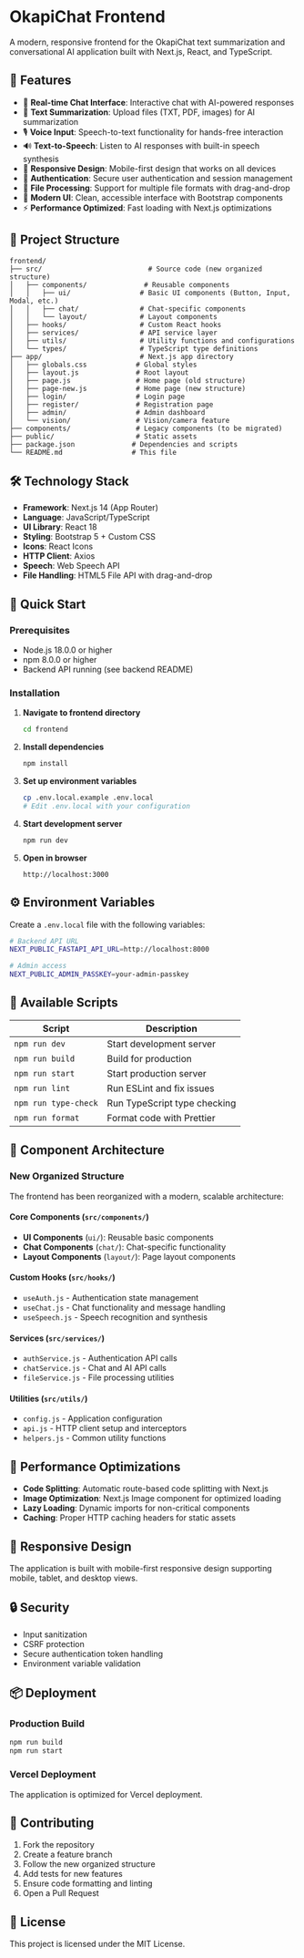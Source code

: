 # OkapiChat Frontend

A modern, responsive frontend for the OkapiChat text summarization and conversational AI application built with Next.js, React, and TypeScript.

## 🚀 Features

- 💬 **Real-time Chat Interface**: Interactive chat with AI-powered responses
- 📝 **Text Summarization**: Upload files (TXT, PDF, images) for AI summarization
- 🎙️ **Voice Input**: Speech-to-text functionality for hands-free interaction
- 🔊 **Text-to-Speech**: Listen to AI responses with built-in speech synthesis
- 📱 **Responsive Design**: Mobile-first design that works on all devices
- 🔐 **Authentication**: Secure user authentication and session management
- 📄 **File Processing**: Support for multiple file formats with drag-and-drop
- 🎨 **Modern UI**: Clean, accessible interface with Bootstrap components
- ⚡ **Performance Optimized**: Fast loading with Next.js optimizations

## 📁 Project Structure

```
frontend/
├── src/                          # Source code (new organized structure)
│   ├── components/              # Reusable components
│   │   ├── ui/                 # Basic UI components (Button, Input, Modal, etc.)
│   │   ├── chat/               # Chat-specific components
│   │   └── layout/             # Layout components
│   ├── hooks/                  # Custom React hooks
│   ├── services/               # API service layer
│   ├── utils/                  # Utility functions and configurations
│   └── types/                  # TypeScript type definitions
├── app/                        # Next.js app directory
│   ├── globals.css            # Global styles
│   ├── layout.js              # Root layout
│   ├── page.js                # Home page (old structure)
│   ├── page-new.js            # Home page (new structure)
│   ├── login/                 # Login page
│   ├── register/              # Registration page
│   ├── admin/                 # Admin dashboard
│   └── vision/                # Vision/camera feature
├── components/                # Legacy components (to be migrated)
├── public/                    # Static assets
├── package.json              # Dependencies and scripts
└── README.md                 # This file
```

## 🛠 Technology Stack

- **Framework**: Next.js 14 (App Router)
- **Language**: JavaScript/TypeScript
- **UI Library**: React 18
- **Styling**: Bootstrap 5 + Custom CSS
- **Icons**: React Icons
- **HTTP Client**: Axios
- **Speech**: Web Speech API
- **File Handling**: HTML5 File API with drag-and-drop

## 🚀 Quick Start

### Prerequisites

- Node.js 18.0.0 or higher
- npm 8.0.0 or higher
- Backend API running (see backend README)

### Installation

1. **Navigate to frontend directory**
   ```bash
   cd frontend
   ```

2. **Install dependencies**
   ```bash
   npm install
   ```

3. **Set up environment variables**
   ```bash
   cp .env.local.example .env.local
   # Edit .env.local with your configuration
   ```

4. **Start development server**
   ```bash
   npm run dev
   ```

5. **Open in browser**
   ```
   http://localhost:3000
   ```

## ⚙️ Environment Variables

Create a `.env.local` file with the following variables:

```bash
# Backend API URL
NEXT_PUBLIC_FASTAPI_API_URL=http://localhost:8000

# Admin access
NEXT_PUBLIC_ADMIN_PASSKEY=your-admin-passkey
```

## 📝 Available Scripts

| Script | Description |
|--------|-------------|
| `npm run dev` | Start development server |
| `npm run build` | Build for production |
| `npm run start` | Start production server |
| `npm run lint` | Run ESLint and fix issues |
| `npm run type-check` | Run TypeScript type checking |
| `npm run format` | Format code with Prettier |

## 🎨 Component Architecture

### New Organized Structure

The frontend has been reorganized with a modern, scalable architecture:

#### Core Components (`src/components/`)

- **UI Components** (`ui/`): Reusable basic components
- **Chat Components** (`chat/`): Chat-specific functionality
- **Layout Components** (`layout/`): Page layout components

#### Custom Hooks (`src/hooks/`)

- `useAuth.js` - Authentication state management
- `useChat.js` - Chat functionality and message handling
- `useSpeech.js` - Speech recognition and synthesis

#### Services (`src/services/`)

- `authService.js` - Authentication API calls
- `chatService.js` - Chat and AI API calls
- `fileService.js` - File processing utilities

#### Utilities (`src/utils/`)

- `config.js` - Application configuration
- `api.js` - HTTP client setup and interceptors
- `helpers.js` - Common utility functions

## 🚀 Performance Optimizations

- **Code Splitting**: Automatic route-based code splitting with Next.js
- **Image Optimization**: Next.js Image component for optimized loading
- **Lazy Loading**: Dynamic imports for non-critical components
- **Caching**: Proper HTTP caching headers for static assets

## 📱 Responsive Design

The application is built with mobile-first responsive design supporting mobile, tablet, and desktop views.

## 🔒 Security

- Input sanitization
- CSRF protection
- Secure authentication token handling
- Environment variable validation

## 📦 Deployment

### Production Build

```bash
npm run build
npm run start
```

### Vercel Deployment

The application is optimized for Vercel deployment.

## 🤝 Contributing

1. Fork the repository
2. Create a feature branch
3. Follow the new organized structure
4. Add tests for new features
5. Ensure code formatting and linting
6. Open a Pull Request

## 📄 License

This project is licensed under the MIT License.
